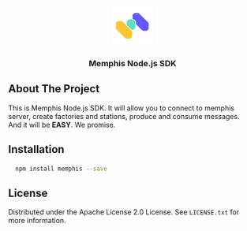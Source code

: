 <div id="top"></div>

<br />
<div align="center">
  <a href="https://github.com/Memphis-OS/memphis.js">
    <img src="./images/logo.png" alt="Logo" width="80" height="80">
  </a>

  <h3 align="center">Memphis Node.js SDK</h3>
</div>

## About The Project

This is Memphis Node.js SDK. It will allow you to connect to memphis server, create factories and stations, produce and consume messages.
<br/>
And it will be <b>EASY</b>. We promise.

## Installation
```sh
  npm install memphis --save
```

## License

Distributed under the Apache License 2.0 License. See `LICENSE.txt` for more information.